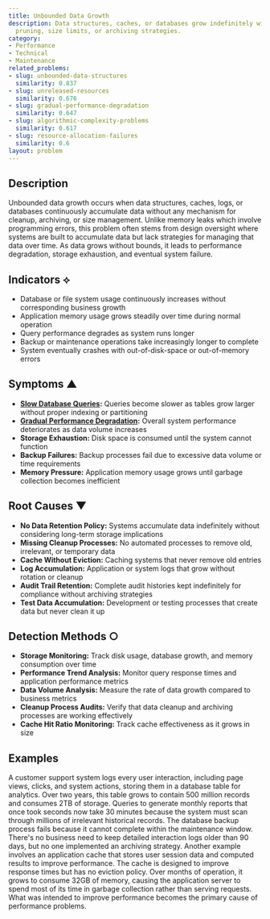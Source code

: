 ```yaml
---
title: Unbounded Data Growth
description: Data structures, caches, or databases grow indefinitely without proper
  pruning, size limits, or archiving strategies.
category:
- Performance
- Technical
- Maintenance
related_problems:
- slug: unbounded-data-structures
  similarity: 0.837
- slug: unreleased-resources
  similarity: 0.676
- slug: gradual-performance-degradation
  similarity: 0.647
- slug: algorithmic-complexity-problems
  similarity: 0.617
- slug: resource-allocation-failures
  similarity: 0.6
layout: problem
---
```


## Description

Unbounded data growth occurs when data structures, caches, logs, or databases continuously accumulate data without any mechanism for cleanup, archiving, or size management. Unlike memory leaks which involve programming errors, this problem often stems from design oversight where systems are built to accumulate data but lack strategies for managing that data over time. As data grows without bounds, it leads to performance degradation, storage exhaustion, and eventual system failure.

## Indicators ⟡
- Database or file system usage continuously increases without corresponding business growth
- Application memory usage grows steadily over time during normal operation
- Query performance degrades as system runs longer
- Backup or maintenance operations take increasingly longer to complete
- System eventually crashes with out-of-disk-space or out-of-memory errors

## Symptoms ▲
- **[Slow Database Queries](slow-database-queries.md):** Queries become slower as tables grow larger without proper indexing or partitioning
- **[Gradual Performance Degradation](gradual-performance-degradation.md):** Overall system performance deteriorates as data volume increases
- **Storage Exhaustion:** Disk space is consumed until the system cannot function
- **Backup Failures:** Backup processes fail due to excessive data volume or time requirements
- **Memory Pressure:** Application memory usage grows until garbage collection becomes inefficient

## Root Causes ▼
- **No Data Retention Policy:** Systems accumulate data indefinitely without considering long-term storage implications
- **Missing Cleanup Processes:** No automated processes to remove old, irrelevant, or temporary data
- **Cache Without Eviction:** Caching systems that never remove old entries
- **Log Accumulation:** Application or system logs that grow without rotation or cleanup
- **Audit Trail Retention:** Complete audit histories kept indefinitely for compliance without archiving strategies
- **Test Data Accumulation:** Development or testing processes that create data but never clean it up

## Detection Methods ○
- **Storage Monitoring:** Track disk usage, database growth, and memory consumption over time
- **Performance Trend Analysis:** Monitor query response times and application performance metrics
- **Data Volume Analysis:** Measure the rate of data growth compared to business metrics
- **Cleanup Process Audits:** Verify that data cleanup and archiving processes are working effectively
- **Cache Hit Ratio Monitoring:** Track cache effectiveness as it grows in size

## Examples

A customer support system logs every user interaction, including page views, clicks, and system actions, storing them in a database table for analytics. Over two years, this table grows to contain 500 million records and consumes 2TB of storage. Queries to generate monthly reports that once took seconds now take 30 minutes because the system must scan through millions of irrelevant historical records. The database backup process fails because it cannot complete within the maintenance window. There's no business need to keep detailed interaction logs older than 90 days, but no one implemented an archiving strategy. Another example involves an application cache that stores user session data and computed results to improve performance. The cache is designed to improve response times but has no eviction policy. Over months of operation, it grows to consume 32GB of memory, causing the application server to spend most of its time in garbage collection rather than serving requests. What was intended to improve performance becomes the primary cause of performance problems.